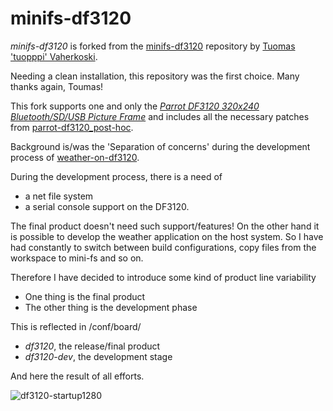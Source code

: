 minifs-df3120 
=============

*minifs-df3120* is forked from the [minifs-df3120](https://github.com/tuopppi/minifs-df3120) repository by [Tuomas 'tuopppi' Vaherkoski](https://github.com/tuopppi).

Needing a clean installation, this repository was the first choice. Many thanks again, Toumas!

This fork supports one and only the [*Parrot DF3120 320x240 Bluetooth/SD/USB Picture Frame*](https://sites.google.com/site/repurposelinux/df3120) and includes all the necessary patches from [parrot-df3120_post-hoc](https://github.com/ufuchs/parrot-df3120_post-hoc).

Background is/was the 'Separation of concerns' during the development process of [weather-on-df3120](https://github.com/ufuchs/weather-on-df3120).

During the development process, there is a need of
- a net file system 
- a serial console support 
on the DF3120.

The final product doesn't need such support/features!
On the other hand it is possible to develop the weather application on the host system.
So I have had constantly to switch between build configurations, copy files from the workspace to mini-fs and so on.

Therefore I have decided to introduce some kind of product line variability
- One thing is the final product
- The other thing is the development phase

This is reflected in /conf/board/
- *df3120*, the release/final product
- *df3120-dev*, the development stage

And here the result of all efforts.

![df3120-startup1280](https://f.cloud.github.com/assets/614954/1368748/5e19df06-39bb-11e3-8a51-7e64cbd45906.jpg)









